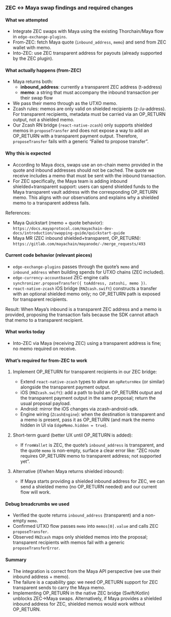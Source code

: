 ### ZEC ↔ Maya swap findings and required changes

#### What we attempted
- Integrate ZEC swaps with Maya using the existing Thorchain/Maya flow in `edge-exchange-plugins`.
- From-ZEC: fetch Maya quote (`inbound_address`, `memo`) and send from ZEC wallet with memo.
- Into-ZEC: use ZEC transparent address for payouts (already supported by the ZEC plugin).

#### What actually happens (from-ZEC)
- Maya returns both:
  - **inbound_address**: currently a transparent ZEC address (t-address)
  - **memo**: a string that must accompany the inbound transaction per their swap flow
- We pass their memo through as the UTXO memo.
- Zcash rules: memos are only valid on shielded recipients (z-/u-address). For transparent recipients, metadata must be carried via an OP_RETURN output, not a shielded memo.
- Our Zcash RN bridge (`react-native-zcash`) only supports shielded memos in `proposeTransfer` and does not expose a way to add an OP_RETURN with a transparent payment output. Therefore, `proposeTransfer` fails with a generic “Failed to propose transfer”.

#### Why this is expected
- According to Maya docs, swaps use an on-chain memo provided in the quote and inbound addresses should not be cached. The quote we receive includes a memo that must be sent with the inbound transaction.
- For ZEC specifically, the Maya team is adding inbound shielded+transparent support: users can spend shielded funds to the Maya transparent vault address with the corresponding OP_RETURN memo. This aligns with our observations and explains why a shielded memo to a transparent address fails.

References:
- Maya Quickstart (memo + quote behavior): `https://docs.mayaprotocol.com/mayachain-dev-docs/introduction/swapping-guide/quickstart-guide`
- Maya MR (ZEC inbound shielded+transparent, OP_RETURN): `https://gitlab.com/mayachain/mayanode/-/merge_requests/493`

#### Current code behavior (relevant pieces)
- `edge-exchange-plugins` passes through the quote’s `memo` and `inbound_address` when building spends for UTXO chains (ZEC included).
- `edge-currency-accountbased` ZEC engine calls `synchronizer.proposeTransfer({ toAddress, zatoshi, memo })`.
- `react-native-zcash` iOS bridge (`RNZcash.swift`) constructs a transfer with an optional shielded memo only; no OP_RETURN path is exposed for transparent recipients.

Result: When Maya’s inbound is a transparent ZEC address and a memo is provided, proposing the transaction fails because the SDK cannot attach that memo to a transparent recipient.

#### What works today
- Into-ZEC via Maya (receiving ZEC) using a transparent address is fine; no memo required on receive.

#### What’s required for from-ZEC to work
1) Implement OP_RETURN for transparent recipients in our ZEC bridge:
   - Extend `react-native-zcash` types to allow an `opReturnHex` (or similar) alongside the transparent payment output.
   - iOS (`RNZcash.swift`): add a path to build an OP_RETURN output and the transparent payment output in the same proposal; return the usual proposal payload.
   - Android: mirror the iOS changes via zcash-android-sdk.
   - Engine wiring (`ZcashEngine`): when the destination is transparent and a memo is present, pass it as OP_RETURN (and mark the memo hidden in UI via `EdgeMemo.hidden = true`).

2) Short-term guard (better UX until OP_RETURN is added):
   - If `fromWallet` is ZEC, the quote’s `inbound_address` is transparent, and the quote `memo` is non-empty, surface a clear error like: “ZEC route requires OP_RETURN memo to transparent address; not supported yet”.

3) Alternative (if/when Maya returns shielded inbound):
   - If Maya starts providing a shielded inbound address for ZEC, we can send a shielded memo (no OP_RETURN needed) and our current flow will work.

#### Debug breadcrumbs we used
- Verified the quote returns `inbound_address` (transparent) and a non-empty `memo`.
- Confirmed UTXO flow passes `memo` into `memos[0].value` and calls ZEC `proposeTransfer`.
- Observed `RNZcash` maps only shielded memos into the proposal; transparent recipients with memos fail with a generic `proposeTransferError`.

#### Summary
- The integration is correct from the Maya API perspective (we use their inbound address + memo).
- The failure is a capability gap: we need OP_RETURN support for ZEC transparent sends to carry the Maya memo.
- Implementing OP_RETURN in the native ZEC bridge (Swift/Kotlin) unblocks ZEC→Maya swaps. Alternatively, if Maya provides a shielded inbound address for ZEC, shielded memos would work without OP_RETURN.


